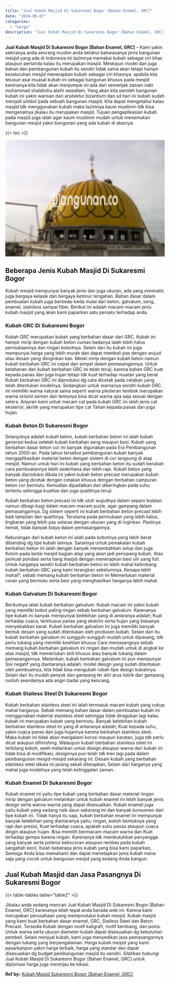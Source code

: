 ```yaml
---
title: "Jual Kubah Masjid Di Sukaresmi Bogor [Bahan Enamel, GRC]"
date: "2024-09-07"
categories: 
  - "harga"
description: "Jual Kubah Masjid Di Sukaresmi Bogor [Bahan Enamel, GRC]. Jikalau anda sedang mencari Jual Kubah Masjid Di Sukaresmi Bogor [Bahan Enamel, GRC] karenanya te..."
---
```


**Jual Kubah Masjid Di Sukaresmi Bogor \[Bahan Enamel, GRC\]** – Kami yakin sekiranya anda seorang muslim anda ketahui bahwasanya jenis bangunan mesjid yang ada di Indonesia ini lazimnya memakai kubah sebagai ciri khas ataupun pertanda kalau itu merupakan masjid. Meskipun model dan juga bahan dari pembangunan kubah itu sendiri tidak sama akan tetapi hampir keseluruhan mesjid menerapkan kubah sebagai ciri khasnya. apabila kita telusuri asal muasal kubah ini sebagai bangunan khusus pada mesjid karenanya kita tidak akan menjumpai ini ada dari semenjak zaman nabi muhammad shalallohu alaihi wasallam. Yang akan kita peroleh bangunan kubah ini yakni warisan dari arsitektur bizantium dan sd hari ini kubah sudah menjadi simbol pada sebuah bangunan masjid. Kita dapat mengetahui kalau masjid tdk menggunakan kubah maka lazimnya kaum muslimin tdk bisa mengenalnya jikalau itu merupakan masjid. Tujuan pengaplikasian kubah pada masjid juga ialah agar kaum muslimin mudah untuk menemukan bangunan mesjid yakni bangunan yang ada kubah di atasnya.

{{< toc >}}

![Jual Kubah Masjid Di Sukaresmi Bogor [Bahan Enamel, GRC]](/images/jual-kubah-masjid-39.png)

## Beberapa Jenis Kubah Masjid Di Sukaresmi Bogor

Kubah mesjid mempunyai banyak jenis dan juga ukuran, ada yang minimalis juga bergaya kelasik dan bergaya ketimur tengahan. Bahan dasar dalam pembuatan kubah juga berbeda-beda mulai dari beton, galvalum, seng, enamel, stainless sampai fiber. Berikut ini adalah macam-macam jenis kubah masjid yang akan kami paparkan satu persatu terhadap anda.

### Kubah GRC Di Sukaresmi Bogor

Kubah GRC merupakan kubah yang berbahan dasar dari GRC. Kubah ini hampir mirip dengan kubah beton cuman bedanya ialah lebih halus permukaannya dan ringan bobotnya. Selain dari itu kubah ini juga mempunyai harga yang lebih murah dan dapat membeli pas dengan wujud atau desain yang diinginkan kan. Meski mirip dengan kubah beton namun kubah berbahan GRC ini cepat dan simpel dalam pemasangannya. Untuk ketahanan dari kubah berbahan GRC ini telah teruji, karena bahan GRC kuat kepada panas dan juga hujan tetapi tdk kuat terhadap muatan yang berat. Kubah berbahan GRC ini diproduksi dg cara dicetak pada cetakan yang telah ditentukan modelnya. Sedangkan untuk warnanya sendiri kubah GRC ini memiliki warna natural sama seperti warna plesteran tembok merupakan warna orisinil semen dan tentunya bisa dicat warna apa saja sesuai dengan selera. Anjuran kami untuk macam cat pada kubah GRC ini ialah jenis cat eksterior, akrilik yang merupakan tipe cat Tahan kepada panas dan juga hujan.

### Kubah Beton Di Sukaresmi Bogor

Selanjutnya adalah kubah beton, kubah berbahan beton ini ialah kubah generasi kedua setelah kubah berbahan seng maupun besi. Kubah yang berbahan dasar beton cor ini banyak digunakan pada Era Pembangunan tahun 2000-an. Pada tahun tersebut pembangunan kubah banyak mengaplikasikan material beton dengan sistem di cor langsung di atap mesjid. Namun untuk hari ini kubah yang berbahan beton itu sudah berubah cara pembuatannya lebih sederhana dan lebih rapi. Kubah beton yang banyak diproduksi dikala ini yakni kubah beton precast merupakan kubah beton yang dicetak dengan cetakan khusus dengan berbahan campuran beton cor bermutu. Kemudian dipadatkan dan dikeringkan pada suhu tertentu sehingga kualitas dan juga qualitinya teruji.

Kubah berbahan beton precast ini tdk utuh wujudnya dalam separo bulatan namun dibagi-bagi dalam macam-macam puzle, agar gampang dalam pemasangannya. Dg sistem seperti ini kubah berbahan beton precast lebih baik tampilan dan qualitinya. Terutama pada permukaan yang lebih halus, lingkaran yang lebih pas selaras dengan ukuran yang di inginkan. Pastinya hemat, tidak banyak biaya dalam pemasangannya.

Kekurangan dari kubah beton ini ialah pada bobotnya yang lebih berat dibanding dg tipe kubah lainnya. Sarannya untuk pemakaian kubah berbahan beton ini ialah dengan banyak menambahkan selup dan juga Kolom pada lantai mesjid bagian atap yang akan jadi penopang kubah. Atau perkuat pondasi serta tiang masjid dengan menerapkan besi ulir yang full. Untuk harganya sendiri kubah berbahan beton ini lebih mahal ketimbang kubah berbahan GRC yang kami terangkan sebelumnya. Kenapa lebih mahal?, sebab memang kubah berbahan beton ini Memerlukan material coran yang bermutu serta besi yang menghasilkan harganya lebih mahal.

### Kubah Galvalum Di Sukaresmi Bogor

Berikutnya ialah kubah berbahan galvalum. Kubah macam ini yakni kubah yang memiliki bobot paling ringan sebab berbahan galvalum. Karenanya tipe kubah ini banyak mempunyai kelebihan yang di antaranya adalah; Kuat terhadap cuaca, terkhusus panas yang ekstrim serta hujan yang biasanya menyebabkan karat. Kubah berbahan galvalum ini juga memiliki banyak bentuk desain yang sudah ditentukan oleh produsen kubah. Selain dari itu kubah berbahan galvalum ini sungguh-sungguh mudah untuk dipasang, tdk perlu tukang yang memiliki keahlian khusus Cara memasangnya sebab memang kubah berbahan galvalum ini ringan dan mudah untuk di angkat ke atas masjid, tdk memerlukan skill khusus atau banyak tukang dalam pemasangannya. Melainkan, kubah berbahan galvalum ini pun mempunyai Sisi negatif yang diantaranya adalah; model design yang sudah ditentukan oleh pembuatnya, kita tidak bisa mengubah rubah tipe design kubahnya. Selain dari itu mudah penyok dan gampang ter aliri arus listrik dan gampang runtuh seandainya ada angin badai yang kencang.

### Kubah Stailess Steel Di Sukaresmi Bogor

Kubah berbahan stainless steel ini ialah termasuk macam kubah yang cukup mahal harganya. Sebab memang bahan dasar dalam pembuatan kubah ini menggunakan material stainless steel sehingga tidak diragukan lagi kalau kubah ini merupakan kubah yang bermutu. Banyak kelebihan kubah berbahan stainless steel ini yang di antaranya adalah; Kuat kepada suhu, yakni cuaca panas dan juga hujannya karena berbahan stainless steel. Maka kubah ini tidak akan mengalami korosi maupun karatan, juga tdk perlu dicat ataupun difinishing. Walaupun kubah berbahan stainless steel ini terbilang kokoh, awet melainkan untuk design ataupun warna dari kubah ini tidak bisa di modifikasi, designnya pun telah tdk tren lagi pada dalam pembangunan mesjid-mesjid sekarang ini. Desain kubah yang berbahan stainless steel dikala ini jarang sekali diterapkan, Selain dari harganya yang mahal juga modelnya yang telah ketinggalan zaman.

### Kubah Enamel Di Sukaresmi Bogor

Kubah enamel ini yaitu tipe kubah yang berbahan dasar material ringan mirip dengan galvalum melainkan untuk kubah enamel ini lebih banyak jenis design serta warna-warna yang dapat disesuaikan. Kubah enamel juga yaitu kubah yang sedang naik daun sekarang ini dan banyak konsumen dari tipe kubah ini. Tidak hanya itu saja, kubah berbahan enamel ini mempunyai banyak kelebihan yang diantaranya yaitu; ringan, kokoh bentuknya yang rapi dan presisi, Kuat terhadap cuaca, apakah suhu panas ataupun cuaca dingin ataupun hujan. Bisa memilih bermacam-macam warna dan Kuat terhadap gempa karena ringan. Karenanya tdk membutuhkan penyangga yang banyak serta potensi kebocoran ataupun rembes pada kubah sangatlah kecil. Itulah beberapa jenis kubah yang bisa kami paparkan, Semoga Anda bisa memahami dan dapat menetapkan jenis kubah mana saja yang cocok untuk bangunan mesjid yang sedang Anda bangun.

## Jual Kubah Masjid dan Jasa Pasangnya Di Sukaresmi Bogor

{{< table-tables table="table2" >}}

Jikalau anda sedang mencari Jual Kubah Masjid Di Sukaresmi Bogor \[Bahan Enamel, GRC\] karenanya telah tepat anda berada web ini. Karena kami merupakan perusahaan yang memproduksi kubah mesjid. Kubah masjid yang kami buat berbahan dasar enamel, GRC, Stailess Steel dan Beton Precast. Tersedia Kubah dengan motif kaligrafi, motif kembang, dan polos. Untuk warna serta ukuran diameter kubah dapat disesuaikan dg kebutuhan pembeli. Selain menjual kubah, kami juga menyedikan jasa pemasangannya dengan tukang yang berpengalaman. Harga kubah mesjid yang kami pasarkanpun yakni harga terbaik, harga yang standar dan dapat disesuaikan dg budget pembangunan masjid itu sendiri. Silahkan hubungi Jual Kubah Masjid Di Sukaresmi Bogor \[Bahan Enamel, GRC\] untuk diplomasi harga juga meninjau ke lokasi.

**Ref by:** [Kubah Masjid Sukaresmi Bogor [Bahan Enamel, GRC]](https://id.wikipedia.org/wiki/Kubah)
